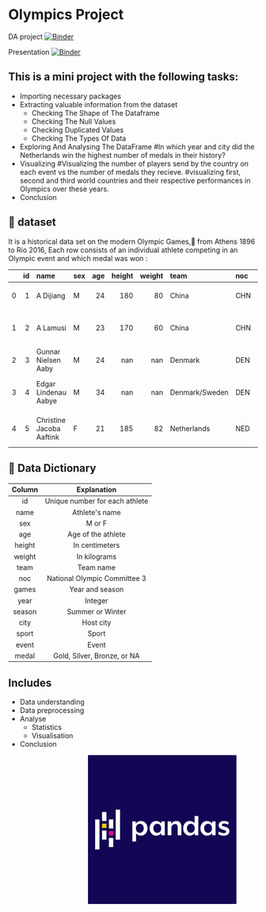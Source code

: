 # Olympics Project
DA project
[![Binder](https://mybinder.org/badge_logo.svg)](https://mybinder.org/v2/gh/Asma-Zahouani/Data-Analysis-main/master?labpath=index.ipynb)

Presentation
[![Binder](https://mybinder.org/badge_logo.svg)](https://mybinder.org/v2/gh/Asma-Zahouani/Data-Analysis-main/master?labpath=presentation.ipynb)


## This is a mini project with the following tasks:
* Importing necessary packages
* Extracting valuable information from the dataset
  * Checking The Shape of The Dataframe
  * Checking The Null Values
  * Checking Duplicated Values
  * Checking The Types Of Data
* Exploring And Analysing The DataFrame
#In which year and city did the Netherlands win the highest number of medals in their history?
* Visualizing
#Visualizing the number of players send by the country on each event vs the number of medals they recieve.
#visualizing first, second and third world countries and their respective performances in Olympics over these years.
* Conclusion
  

## :file_folder: dataset
It is a historical data set on the modern Olympic Games,:date: from Athens  1896 to Rio 2016, Each row consists of an individual athlete competing in an Olympic event and which medal was won :

|    |   id | name                     | sex   |   age |   height |   weight | team           | noc   | games       |   year | season   | city      | sport         | event                            | medal   |
|---:|-----:|:-------------------------|:------|------:|---------:|---------:|:---------------|:------|:------------|-------:|:---------|:----------|:--------------|:---------------------------------|:--------|
|  0 |    1 | A Dijiang                | M     |    24 |      180 |       80 | China          | CHN   | 1992 Summer |   1992 | Summer   | Barcelona | Basketball    | Basketball Men's Basketball      | nan     |
|  1 |    2 | A Lamusi                 | M     |    23 |      170 |       60 | China          | CHN   | 2012 Summer |   2012 | Summer   | London    | Judo          | Judo Men's Extra-Lightweight     | nan     |
|  2 |    3 | Gunnar Nielsen Aaby      | M     |    24 |      nan |      nan | Denmark        | DEN   | 1920 Summer |   1920 | Summer   | Antwerpen | Football      | Football Men's Football          | nan     |
|  3 |    4 | Edgar Lindenau Aabye     | M     |    34 |      nan |      nan | Denmark/Sweden | DEN   | 1900 Summer |   1900 | Summer   | Paris     | Tug-Of-War    | Tug-Of-War Men's Tug-Of-War      | Gold    |
|  4 |    5 | Christine Jacoba Aaftink | F     |    21 |      185 |       82 | Netherlands    | NED   | 1988 Winter |   1988 | Winter   | Calgary   | Speed Skating | Speed Skating Women's 500 metres | nan     |

## :closed_book: Data Dictionary

|Column   |Explanation                   |
|:-------:|:----------------------------:|
|id       |Unique number for each athlete |
|name     |Athlete's name                 |
|sex      |M or F                         |
|age      |Age of the athlete                        |
|height   |In centimeters                 |
|weight   |In kilograms                   |
|team     |Team name                      |
|noc      |National Olympic Committee 3   |
|games    |Year and season                |
|year     |Integer                        |
|season   |Summer or Winter               |
|city     |Host city                      |
|sport    |Sport                          |
|event    |Event                          |
|medal    |Gold, Silver, Bronze, or NA    |



## Includes
* Data understanding
* Data preprocessing
* Analyse
  * Statistics
  * Visualisation
* Conclusion






<img src="images/pandas.png"
     alt="Markdown Monster icon"
     style=" width:fit-content !important;margin-left:32% !important;" />
